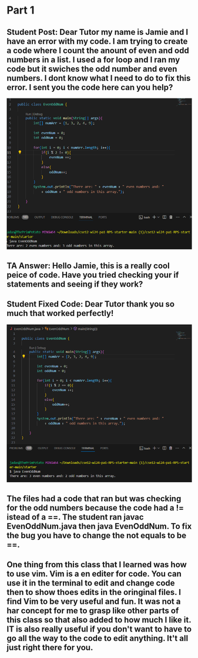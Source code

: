 # Part 1
## Student Post: Dear Tutor my name is Jamie and I have an error with my code. I am trying to create a code where I count the anount of even and odd numbers in a list. I used a for loop and I ran my code but it swiches the odd number and even numbers. I dont know what I need to do to fix this error. I sent you the code here can you help?
![Image](TheError.png)
## TA Answer: Hello Jamie, this is a really cool peice of code. Have you tried checking your if statements and seeing if they work?
## Student Fixed Code: Dear Tutor thank you so much that worked perfectly!
![Image](fixedArr.png)
## The files had a code that ran but was checking for the odd numbers because the code had a != istead of a ==. The student ran javac EvenOddNum.java then java EvenOddNum. To fix the bug you have to change the not equals to be ==.

## One thing from this class that I learned was how to use vim. Vim is a en editer for code. You can use it in the terminal to edit and change code then to show thoes edits in the oringinal files. I find Vim to be very useful and fun. It was not a har concept for me to grasp like other parts of this class so that also added to how much I like it. IT is also really useful if you don't want to have to go all the way to the code to edit anything. It't all just right there for you.
